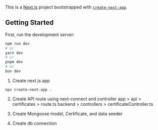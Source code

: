 This is a [Next.js](https://nextjs.org/) project bootstrapped with [`create-next-app`](https://github.com/vercel/next.js/tree/canary/packages/create-next-app).

## Getting Started

First, run the development server:

```bash
npm run dev
# or
yarn dev
# or
pnpm dev
# or
bun dev
```

1. Create next js app

```
npx create-next-app .
```

2. Create API route using next-connect and controller
   app > api > certificates > route.ts
   backend > controllers > certificateController.ts

3. Create Mongoose model, Certificate, and data seeder

4. Create db connection
